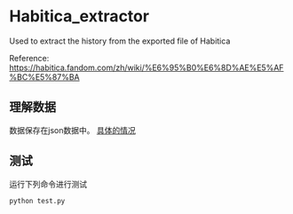 # Habitica_extractor
Used to extract the history from the exported file of Habitica

Reference: https://habitica.fandom.com/zh/wiki/%E6%95%B0%E6%8D%AE%E5%AF%BC%E5%87%BA

## 理解数据
数据保存在json数据中。
[具体的情况](data_type.md)

## 测试
运行下列命令进行测试
```shell
python test.py
```
